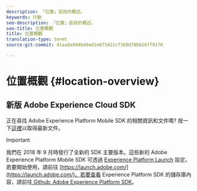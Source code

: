 ```yaml
---
description: 「位置」區段的概述。
keywords: 行動
seo-description: 「位置」區段的概述。
seo-title: 位置概觀
title: 位置概觀
translation-type: tm+mt
source-git-commit: 41aa0a994bd0ad1e6f5421cf368d78b616ff9170

---
```



# 位置概觀 {#location-overview}

## 新版 Adobe Experience Cloud SDK

正在尋找 Adobe Experience Platform Mobile SDK 的相關資訊和文件嗎? 按一下[這裡](https://aep-sdks.gitbook.io/docs/)以取得最新文件。

>[!IMPORTANT]
>
>我們在 2018 年 9 月時發行了全新的 SDK 主要版本。這些新的 Adobe Experience Platform Mobile SDK 可透過 [Experience Platform Launch](https://www.adobe.com/experience-platform/launch.html) 設定。若要開始使用，請前往 [https://launch.adobe.com/](https://launch.adobe.com/)。若要查看 Experience Platform SDK 的儲存庫內容，請前往[ Github: Adobe Experience Platform SDK](https://github.com/Adobe-Marketing-Cloud/acp-sdks)。
